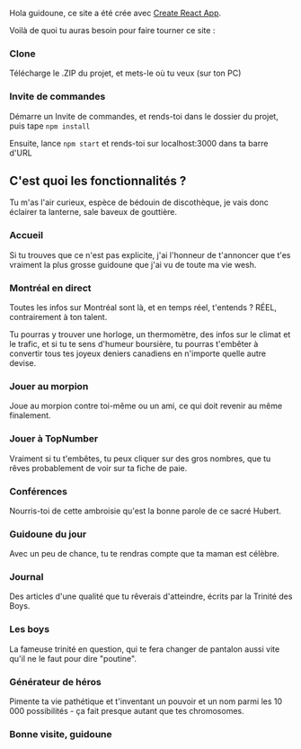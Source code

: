 Hola guidoune, ce site a été crée avec [Create React App](https://github.com/facebook/create-react-app).


Voilà de quoi tu auras besoin pour faire tourner ce site :

### Clone

Télécharge le .ZIP du projet, et mets-le où tu veux (sur ton PC)

### Invite de commandes

Démarre un Invite de commandes, et rends-toi dans le dossier du projet, puis tape `npm install`

Ensuite, lance `npm start` et rends-toi sur localhost:3000 dans ta barre d'URL

## C'est quoi les fonctionnalités ?

Tu m'as l'air curieux, espèce de bédouin de discothèque, je vais donc éclairer ta lanterne, sale baveux de gouttière.

### Accueil

Si tu trouves que ce n'est pas explicite, j'ai l'honneur de t'annoncer que t'es vraiment la plus grosse guidoune que j'ai vu de toute ma vie wesh.

### Montréal en direct

Toutes les infos sur Montréal sont là, et en temps réel, t'entends ? RÉEL, contrairement à ton talent.

Tu pourras y trouver une horloge, un thermomètre, des infos sur le climat et le trafic, et si tu te sens d'humeur boursière, tu pourras t'embêter à convertir tous tes joyeux deniers canadiens en n'importe quelle autre devise.

### Jouer au morpion

Joue au morpion contre toi-même ou un ami, ce qui doit revenir au même finalement.

### Jouer à TopNumber

Vraiment si tu t'embêtes, tu peux cliquer sur des gros nombres, que tu rêves probablement de voir sur ta fiche de paie.

### Conférences

Nourris-toi de cette ambroisie qu'est la bonne parole de ce sacré Hubert.

### Guidoune du jour

Avec un peu de chance, tu te rendras compte que ta maman est célèbre.

### Journal

Des articles d'une qualité que tu rêverais d'atteindre, écrits par la Trinité des Boys.

### Les boys

La fameuse trinité en question, qui te fera changer de pantalon aussi vite qu'il ne le faut pour dire "poutine".

### Générateur de héros

Pimente ta vie pathétique et t'inventant un pouvoir et un nom parmi les 10 000 possibilités - ça fait presque autant que tes chromosomes.

### Bonne visite, guidoune
